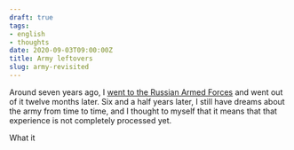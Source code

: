 ```yaml
---
draft: true
tags:
- english
- thoughts
date: 2020-09-03T09:00:00Z
title: Army leftovers
slug: army-revisited
---
```


Around seven years ago, I [went to the Russian Armed Forces](/tags/army/) and went out of it twelve months later. Six and a half years later, I still have dreams about the army from time to time, and I thought to myself that it means that that experience is not completely processed yet.

What it
